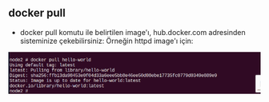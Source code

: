## docker pull <imageName>

- docker pull <imageName> komutu ile belirtilen image'ı, hub.docker.com adresinden sisteminize çekebilirsiniz: Örneğin httpd image'ı için:

![name](https://github.com/ibrahimdoss/Docker/blob/924fabf96c5a17b536b9691993d378c3a4f505a9/Images/pull.png)